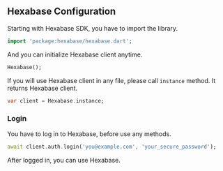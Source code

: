 ## Hexabase Configuration

Starting with Hexabase SDK, you have to import the library.

```dart
import 'package:hexabase/hexabase.dart';
```

And you can initialize Hexabase client anytime.

```dart
Hexabase();
```

If you will use Hexabase client in any file, please call `instance` method. It returns Hexabase client.

```dart
var client = Hexabase.instance;
```

### Login

You have to log in to Hexabase, before use any methods.

```dart
await client.auth.login('you@example.com', 'your_secure_password');
```

After logged in, you can use Hexabase.

